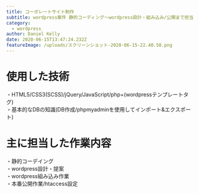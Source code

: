 ```yaml
---
title: コーポレートサイト制作
subtitle: wordpress案件 静的コーディング〜wordpress設計・組み込み/公開まで担当
category:
  - wordpress
author: Daniel Kelly
date: 2020-06-15T13:47:24.232Z
featureImage: /uploads/スクリーンショット-2020-06-15-22.40.58.png
---
```

# 使用した技術
・HTML5/CSS3(SCSS)/jQuery/JavaScript/php+(wordpressテンプレートタグ)  
・基本的なDBの知識(DB作成/phpmyadminを使用してインポート&エクスポート)  

# 主に担当した作業内容
・静的コーデイング  
・wordpress設計・提案  
・wordpress組み込み作業  
・本番公開作業/htaccess設定
